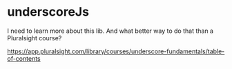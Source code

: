 # underscoreJs

I need to learn more about this lib. And what better way to do that than a Pluralsight course?

https://app.pluralsight.com/library/courses/underscore-fundamentals/table-of-contents
